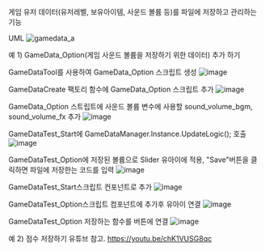 게임 유저 데이터(유저레벨, 보유아이템, 사운드 볼륨 등)를 파일에 저장하고 관리하는 기능



UML
![gamedata_a](https://github.com/wyuurla/Unity-GameData/assets/37171461/30de32b6-a5ba-4858-8143-7c145b7710a6)

예 1) GameData_Option(게임 사운드 볼륨을 저장하기 위한 데이터) 추가 하기

GameDataTool를 사용하여 GameData_Option 스크립트 생성
![image](https://github.com/wyuurla/Unity-GameData/assets/37171461/1aedacda-7004-48ef-bca4-63403e38a86a)

GameDataCreate 팩토리 함수에 GameData_Option 스크립트 추가
![image](https://github.com/wyuurla/Unity-GameData/assets/37171461/f81b9523-e8ee-44bf-879f-2d493d1a7ebd)

GameData_Option 스트립트에 사운드 볼륨 변수에 사용할 sound_volume_bgm, sound_volume_fx 추가
![image](https://github.com/wyuurla/Unity-GameData/assets/37171461/d3070d31-f383-4b56-883e-b05e1a0266e4)

GameDataTest_Start에 GameDataManager.Instance.UpdateLogic(); 호출
![image](https://github.com/wyuurla/Unity-GameData/assets/37171461/0162304b-c56e-4358-bfa6-835c303ec6bf)

GameDataTest_Option에 저장된 볼륨으로 Slider 유아이에 적용, "Save"버튼을 클릭하면 파일에 저장한는 코드를 입력
![image](https://github.com/wyuurla/Unity-GameData/assets/37171461/0b04851f-8405-4896-8d1f-18e65c56f74a)

GameDataTest_Start스크립트 컨포넌트로 추가
![image](https://github.com/wyuurla/Unity-GameData/assets/37171461/4534555f-1c85-44d9-9192-25aa17613e6d)

GameDataTest_Option스크립트 컴포넌트에 추가후 유아이 연결
![image](https://github.com/wyuurla/Unity-GameData/assets/37171461/572d7a67-d580-44fd-940b-ffa64d3696e4)

GameDataTest_Option 저장하는 함수를 버튼에 연결
![image](https://github.com/wyuurla/Unity-GameData/assets/37171461/80c5bf02-501f-4d0f-9132-158209d2b44d)

예 2) 점수 저장하기 유튜브 참고.
https://youtu.be/chK1VUSG8qc
